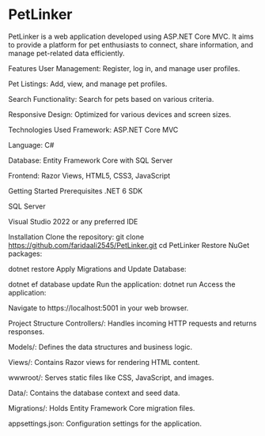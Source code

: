 # PetLinker
PetLinker is a web application developed using ASP.NET Core MVC. It aims to provide a platform for pet enthusiasts to connect, share information, and manage pet-related data efficiently.​

Features
User Management: Register, log in, and manage user profiles.

Pet Listings: Add, view, and manage pet profiles.

Search Functionality: Search for pets based on various criteria.

Responsive Design: Optimized for various devices and screen sizes.​

Technologies Used
Framework: ASP.NET Core MVC

Language: C#

Database: Entity Framework Core with SQL Server

Frontend: Razor Views, HTML5, CSS3, JavaScript​

Getting Started
Prerequisites
.NET 6 SDK

SQL Server

Visual Studio 2022 or any preferred IDE

Installation
Clone the repository:
git clone https://github.com/faridaali2545/PetLinker.git
cd PetLinker
Restore NuGet packages:

dotnet restore
Apply Migrations and Update Database:

dotnet ef database update
Run the application:
dotnet run
Access the application:

Navigate to https://localhost:5001 in your web browser.

Project Structure
Controllers/: Handles incoming HTTP requests and returns responses.

Models/: Defines the data structures and business logic.

Views/: Contains Razor views for rendering HTML content.

wwwroot/: Serves static files like CSS, JavaScript, and images.

Data/: Contains the database context and seed data.

Migrations/: Holds Entity Framework Core migration files.

appsettings.json: Configuration settings for the application.
